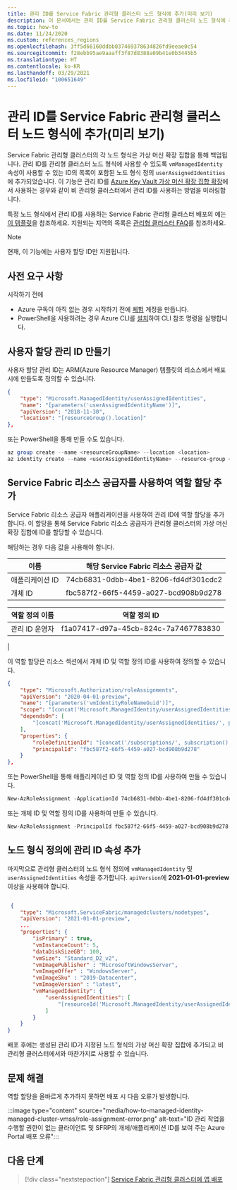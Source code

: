 ```yaml
---
title: 관리 ID를 Service Fabric 관리형 클러스터 노드 형식에 추가(미리 보기)
description: 이 문서에서는 관리 ID를 Service Fabric 관리형 클러스터 노드 형식에 추가하는 방법을 보여 줍니다.
ms.topic: how-to
ms.date: 11/24/2020
ms.custom: references_regions
ms.openlocfilehash: 3ff5d66160ddbb037469378634826fd9eeae0c54
ms.sourcegitcommit: f28ebb95ae9aaaff3f87d8388a09b41e0b3445b5
ms.translationtype: HT
ms.contentlocale: ko-KR
ms.lasthandoff: 03/29/2021
ms.locfileid: "100651649"
---
```

# <a name="add-a-managed-identity-to-a-service-fabric-managed-cluster-node-type-preview"></a>관리 ID를 Service Fabric 관리형 클러스터 노드 형식에 추가(미리 보기)

Service Fabric 관리형 클러스터의 각 노드 형식은 가상 머신 확장 집합을 통해 백업됩니다. 관리 ID를 관리형 클러스터 노드 형식에 사용할 수 있도록 `vmManagedIdentity` 속성이 사용할 수 있는 ID의 목록이 포함된 노드 형식 정의 `userAssignedIdentities`에 추가되었습니다. 이 기능은 관리 ID를 [Azure Key Vault 가상 머신 확장 집합 확장](../virtual-machines/extensions/key-vault-windows.md)에서 사용하는 경우와 같이 비 관리형 클러스터에서 관리 ID를 사용하는 방법을 미러링합니다.


특정 노드 형식에서 관리 ID를 사용하는 Service Fabric 관리형 클러스터 배포의 예는 [이 템플릿](https://github.com/Azure-Samples/service-fabric-cluster-templates/tree/master/SF-Managed-Standard-SKU-1-NT-MI)을 참조하세요. 지원되는 지역의 목록은 [관리형 클러스터 FAQ](./faq-managed-cluster.md#what-regions-are-supported-in-the-preview)를 참조하세요.

> [!NOTE]
> 현재, 이 기능에는 사용자 할당 ID만 지원됩니다.

## <a name="prerequisites"></a>사전 요구 사항

시작하기 전에

* Azure 구독이 아직 없는 경우 시작하기 전에 [체험](https://azure.microsoft.com/free/) 계정을 만듭니다.
* PowerShell을 사용하려는 경우 Azure CLI를 [설치](/cli/azure/install-azure-cli)하여 CLI 참조 명령을 실행합니다.

## <a name="create-a-user-assigned-managed-identity"></a>사용자 할당 관리 ID 만들기 

사용자 할당 관리 ID는 ARM(Azure Resource Manager) 템플릿의 리소스에서 배포 시에 만들도록 정의할 수 있습니다.

```JSON
{ 
    "type": "Microsoft.ManagedIdentity/userAssignedIdentities", 
    "name": "[parameters('userAssignedIdentityName')]", 
    "apiVersion": "2018-11-30", 
    "location": "[resourceGroup().location]"  
},
```

또는 PowerShell을 통해 만들 수도 있습니다.

```powershell
az group create --name <resourceGroupName> --location <location>
az identity create --name <userAssignedIdentityName> --resource-group <resourceGroupName>
```

## <a name="add-a-role-assignment-with-service-fabric-resource-provider"></a>Service Fabric 리소스 공급자를 사용하여 역할 할당 추가

Service Fabric 리소스 공급자 애플리케이션을 사용하여 관리 ID에 역할 할당을 추가합니다. 이 할당을 통해 Service Fabric 리소스 공급자가 관리형 클러스터의 가상 머신 확장 집합에 ID를 할당할 수 있습니다. 

해당하는 경우 다음 값을 사용해야 합니다.

|이름|해당 Service Fabric 리소스 공급자 값|
|----|-------------------------------------|
|애플리케이션 ID|74cb6831-0dbb-4be1-8206-fd4df301cdc2|
|개체 ID|fbc587f2-66f5-4459-a027-bcd908b9d278|


|역할 정의 이름|역할 정의 ID|
|----|-------------------------------------|
|관리 ID 운영자|f1a07417-d97a-45cb-824c-7a7467783830
|



이 역할 할당은 리소스 섹션에서 개체 ID 및 역할 정의 ID를 사용하여 정의할 수 있습니다.

```JSON
{
    "type": "Microsoft.Authorization/roleAssignments", 
    "apiVersion": "2020-04-01-preview",
    "name": "[parameters('vmIdentityRoleNameGuid')]",
    "scope": "[concat('Microsoft.ManagedIdentity/userAssignedIdentities', '/', parameters('userAssignedIdentityName'))]",
    "dependsOn": [ 
        "[concat('Microsoft.ManagedIdentity/userAssignedIdentities/', parameters('userAssignedIdentityName'))]"
    ], 
    "properties": {
        "roleDefinitionId": "[concat('/subscriptions/', subscription().subscriptionId, '/providers/Microsoft.Authorization/roleDefinitions/', 'f1a07417-d97a-45cb-824c-7a7467783830')]",
        "principalId": "fbc587f2-66f5-4459-a027-bcd908b9d278" 
    } 
}, 
```

또는 PowerShell을 통해 애플리케이션 ID 및 역할 정의 ID를 사용하여 만들 수 있습니다.

```powershell
New-AzRoleAssignment -ApplicationId 74cb6831-0dbb-4be1-8206-fd4df301cdc2 -RoleDefinitionName "Managed Identity Operator" -Scope "/subscriptions/<subscriptionId>/resourceGroups/<resourceGroupName>/providers/Microsoft.ManagedIdentity/userAssignedIdentities/<userAssignedIdentityName>"
```

또는 개체 ID 및 역할 정의 ID를 사용하여 만들 수 있습니다.

```powershell
New-AzRoleAssignment -PrincipalId fbc587f2-66f5-4459-a027-bcd908b9d278 -RoleDefinitionName "Managed Identity Operator" -Scope "/subscriptions/<subscriptionId>/resourceGroups/<resourceGroupName>/providers/Microsoft.ManagedIdentity/userAssignedIdentities/<userAssignedIdentityName>"
```

## <a name="add-managed-identity-properties-to-node-type-definition"></a>노드 형식 정의에 관리 ID 속성 추가

마지막으로 관리형 클러스터의 노드 형식 정의에 `vmManagedIdentity` 및 `userAssignedIdentities` 속성을 추가합니다. `apiVersion`에 **2021-01-01-preview** 이상을 사용해야 합니다.

```json

 {
    "type": "Microsoft.ServiceFabric/managedclusters/nodetypes",
    "apiVersion": "2021-01-01-preview",
    ...
    "properties": {
        "isPrimary" : true,
        "vmInstanceCount": 5,
        "dataDiskSizeGB": 100,
        "vmSize": "Standard_D2_v2",
        "vmImagePublisher" : "MicrosoftWindowsServer",
        "vmImageOffer" : "WindowsServer",
        "vmImageSku" : "2019-Datacenter",
        "vmImageVersion" : "latest",
        "vmManagedIdentity": {
            "userAssignedIdentities": [
                "[resourceId('Microsoft.ManagedIdentity/userAssignedIdentities', parameters('userAssignedIdentityName'))]"
            ]
        }
    }
}
```

배포 후에는 생성된 관리 ID가 지정된 노드 형식의 가상 머신 확장 집합에 추가되고 비 관리형 클러스터에서와 마찬가지로 사용할 수 있습니다.

## <a name="troubleshooting"></a>문제 해결

역할 할당을 올바르게 추가하지 못하면 배포 시 다음 오류가 발생합니다.

:::image type="content" source="media/how-to-managed-identity-managed-cluster-vmss/role-assignment-error.png" alt-text="ID 관리 작업을 수행할 권한이 없는 클라이언트 및 SFRP의 개체/애플리케이션 ID를 보여 주는 Azure Portal 배포 오류":::

## <a name="next-steps"></a>다음 단계

> [!div class="nextstepaction"]
> [Service Fabric 관리형 클러스터에 앱 배포](./tutorial-managed-cluster-deploy-app.md)